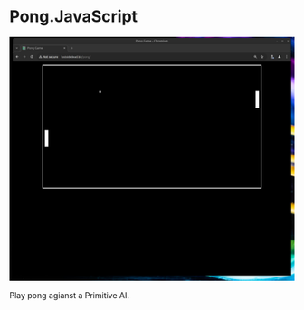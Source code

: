 # Pong.JavaScript

![screenshot](https://github.com/lostjared/Pong.JavaScript/blob/main/pong.jpeg)

Play pong agianst a Primitive AI. 
